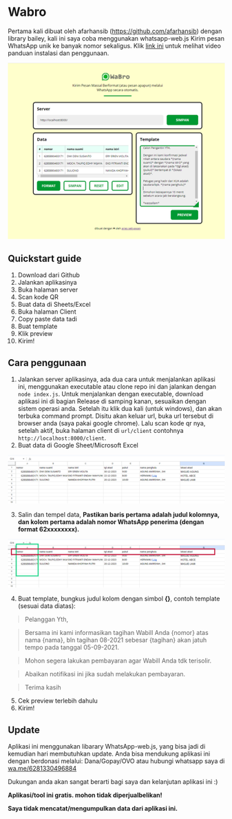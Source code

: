 # Wabro
Pertama kali dibuat oleh afarhansib (https://github.com/afarhansib) dengan library bailey, kali ini saya coba menggunakan whatsapp-web.js
Kirim pesan WhatsApp unik ke banyak nomor sekaligus.
Klik [link ini](https://youtu.be/ujEuCkUO97U) untuk melihat video panduan instalasi dan penggunaan.

![screenshot app](client/assets/ss-app.png)

## Quickstart guide
1. Download dari Github
2. Jalankan aplikasinya
3. Buka halaman server
4. Scan kode QR
5. Buat data di Sheets/Excel
6. Buka halaman Client
7. Copy paste data tadi
8. Buat template
9. Klik preview
10. Kirim!

## Cara penggunaan
1. Jalankan server aplikasinya, ada dua cara untuk menjalankan aplikasi ini, menggunakan executable atau clone repo ini dan jalankan dengan `node index.js`.
Untuk menjalankan dengan executable, download aplikasi ini di bagian Release di samping kanan, sesuaikan dengan sistem operasi anda. Setelah itu klik dua kali (untuk windows), dan akan terbuka command prompt. Disitu akan keluar url, buka url tersebut di browser anda (saya pakai google chrome). Lalu scan kode qr nya, setelah aktif, buka halaman client di `url/client` contohnya `http://localhost:8000/client`.
2. Buat data di Google Sheet/Microsoft Excel

![contoh data excell](client/assets/ss1.png)

3. Salin dan tempel data, **Pastikan baris pertama adalah judul kolomnya, dan kolom pertama adalah nomor WhatsApp penerima (dengan format 62xxxxxxxx).**

![baris dan kolom pertama](client/assets/ss2.png)

4. Buat template, bungkus judul kolom dengan simbol **{}**, contoh template (sesuai data diatas):
>Pelanggan Yth,

>Bersama ini kami informasikan tagihan Wabill Anda {nomor} atas nama {nama}, bln tagihan 08-2021 sebesar {tagihan} akan jatuh tempo pada tanggal 05-09-2021.

>Mohon segera lakukan pembayaran agar Wabill Anda tdk terisolir.

>Abaikan notifikasi ini jika sudah melakukan pembayaran.

>Terima kasih
5. Cek preview terlebih dahulu
6. Kirim!

## Update
Aplikasi ini menggunakan libarary WhatsApp-web.js, yang bisa jadi di kemudian hari membutuhkan update. Anda bisa mendukung aplikasi ini dengan berdonasi melalui:
Dana/Gopay/OVO atau hubungi whatsapp saya di [wa.me/6281330496884](https://wa.me/6281330496884)

Dukungan anda akan sangat berarti bagi saya dan kelanjutan aplikasi ini :) 

**Aplikasi/tool ini gratis. mohon tidak diperjualbelikan!**

**Saya tidak mencatat/mengumpulkan data dari aplikasi ini.**

